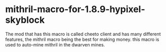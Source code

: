 # mithril-macro-for-1.8.9-hypixel-skyblock
The mod that has this macro is called cheeto client and has many different features, the mithril macro being the best for making money.
this macro is used to auto-mine mithril in the dwarven mines.
